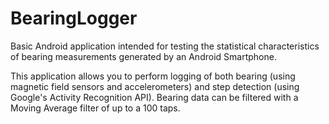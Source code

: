 # BearingLogger
Basic Android application intended for testing the statistical characteristics of bearing measurements generated by an Android Smartphone.

This application allows you to perform logging of both bearing (using magnetic field sensors and accelerometers) and step detection (using Google's Activity
Recognition API). Bearing data can be filtered with a Moving Average filter of up to a 100 taps.
